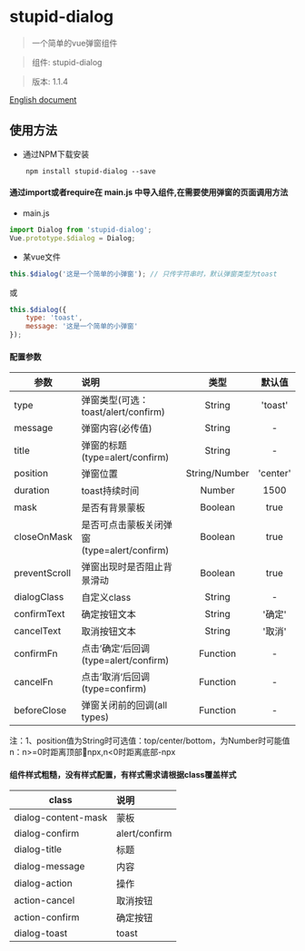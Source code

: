 # stupid-dialog

> 一个简单的vue弹窗组件

> 组件:  stupid-dialog

> 版本: 1.1.4

[English document](./EnglishREADME.md)
## 使用方法
* 通过NPM下载安装
```node
	npm install stupid-dialog --save
```
#### 通过import或者require在 main.js 中导入组件,在需要使用弹窗的页面调用方法
* main.js
``` javascript 
import Dialog from 'stupid-dialog';
Vue.prototype.$dialog = Dialog;
```

* 某vue文件
``` javascript 
this.$dialog('这是一个简单的小弹窗'); // 只传字符串时，默认弹窗类型为toast
```
或
``` javascript 
this.$dialog({
	type: 'toast',
	message: '这是一个简单的小弹窗'
});
```
#### 配置参数
| 参数 | 说明 | 类型 | 默认值 |
| -------- | :----- | :-----: |  :----:  |
| type | 弹窗类型(可选：toast/alert/confirm) | String | 'toast' |
| message | 弹窗内容(必传值) | String | - |
| title | 弹窗的标题(type=alert/confirm) | String | - |
| position | 弹窗位置 | String/Number | 'center' |
| duration | toast持续时间 | Number | 1500 |
| mask | 是否有背景蒙板 | Boolean | true |
| closeOnMask | 是否可点击蒙板关闭弹窗(type=alert/confirm) | Boolean | true |
| preventScroll | 弹窗出现时是否阻止背景滑动 | Boolean | true |
| dialogClass | 自定义class | String | - |
| confirmText | 确定按钮文本 | String | '确定' |
| cancelText | 取消按钮文本 | String | '取消' |
| confirmFn | 点击’确定‘后回调(type=alert/confirm) | Function | - |
| cancelFn | 点击’取消‘后回调(type=confirm) | Function | - |
| beforeClose | 弹窗关闭前的回调(all types) | Function | - |
注：1、position值为String时可选值：top/center/bottom，为Number时可能值n：n>=0时距离顶部npx,n<0时距离底部-npx

#### 组件样式粗糙，没有样式配置，有样式需求请根据class覆盖样式
| class | 说明 |
| ----- | :--- |
| dialog-content-mask | 蒙板 |
| dialog-confirm | alert/confirm |
| dialog-title | 标题 |
| dialog-message | 内容 |
| dialog-action | 操作 |
| action-cancel | 取消按钮 |
| action-confirm | 确定按钮 |
| dialog-toast | toast |
